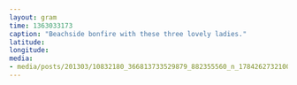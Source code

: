 ```yaml
---
layout: gram
time: 1363033173
caption: "Beachside bonfire with these three lovely ladies."
latitude: 
longitude: 
media:
- media/posts/201303/10832180_366813733529879_882355560_n_17842627321000351.jpg
---
```

